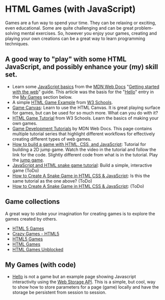 # HTML Games (with JavaScript)
Games are a fun way to spend your time. They can be relaxing or exciting, even educational. Some are quite challenging and can be great problem-solving mental exercises. So, however you enjoy your games, creating and playing your own creations can be a great way to learn programming techniques.

## A good way to "play" with some HTML JavaScript, and possibly enhance your (my) skill set.

- Learn some [JavaScript basics](https://developer.mozilla.org/en-US/docs/Learn/Getting_started_with_the_web/JavaScript_basics) from the [MDN Web Docs](https://developer.mozilla.org/en-US/) "[Getting started with the web](https://developer.mozilla.org/en-US/docs/Learn/Getting_started_with_the_web)" guide. This article was the basis for the "[Hello](#hello)" entry in the [My Games](#my-games-with-code) section below.
- A simple [HTML Game Example](https://www.w3schools.com/graphics/game_intro.asp) from [W3 Schools](https://www.w3schools.com/default.asp).
- [Game Canvas](https://www.w3schools.com/graphics/game_canvas.asp): Learn to use the HTML Canvas. It is great playing surface for games, but can be used for so much more. What can you do with it?
- [HTML Game Tutorial](http://www-db.deis.unibo.it/courses/TW/DOCS/w3schools/games/default.asp.html#gsc.tab=0) from W3 Schools. Learn the basics of making your own games.
- [Game Development Tutorials](https://developer.mozilla.org/en-US/docs/Games/Tutorials) by MDN Web Docs. This page contains multiple tutorial series that highlight different workflows for effectively creating different types of web games.
- [How to build a game with HTML, CSS, and JavaScript](https://blog.logrocket.com/build-a-game-with-html-css-javascript/): Tutorial for building a 2D jump game. Watch the video in the tutorial and follow the link for the code. Slightly different code from what is in the tutorial. Play the [jump game](jump.html).
- [JavaScript and HTML snake game tutorial](https://learningdaily.dev/javascript-and-html-snake-game-tutorial-build-a-simple-interactive-game-d9549bca1a71): Build a simple, interactive game (ToDo)
- [How to Create A Snake Game in HTML CSS & JavaScript](https://www.codingnepalweb.com/create-snake-game-htm-css-javascript/): Is this the same tutorial as the one above? (ToDo)
- [How to Create A Snake Game in HTML CSS & JavaScript](https://www.geeksforgeeks.org/design-hit-the-mouse-game-using-html-css-and-vanilla-javascript/): (ToDo)


## Game collections
A great way to stoke your imagination for creating games is to explore the games created by others.

- [HTML 5 Games](https://html5games.com/)
- [Crazy Games - HTML5](https://www.crazygames.com/t/html5)
- [HTML5 Games](https://html5-games.io/)
- [HTML Games](https://www.htmlgames.com/)
- [HTML Games Unblocked](https://sites.google.com/view/html5gamesunblocked)

## My Games (with code)

- [Hello](https://dan-carroll.github.io/html-games/hello/) <a id="hello"></a> is not a game but an example page showing Javascript interactivity using the [Web Storage API](https://developer.mozilla.org/en-US/docs/Web/API/Web_Storage_API). This is a simple, but cool, way to show how to store parameters for a page (game) locally and have the storage be persistent from session to session.
